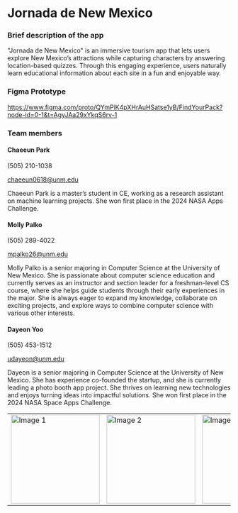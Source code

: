 # Jornada de New Mexico


### Brief description of the app 
"Jornada de New Mexico" is an immersive tourism app that lets users explore New Mexico’s attractions while capturing characters by answering location-based quizzes. Through this engaging experience, users naturally learn educational information about each site in a fun and enjoyable way. 

### Figma Prototype 
https://www.figma.com/proto/QYmPiK4pXHrAuHSatse1yB/FindYourPack?node-id=0-1&t=AgyJAa29xYkqS6rv-1

### Team members 
#### Chaeeun Park 
(505) 210-1038 

chaeeun0618@unm.edu 

Chaeeun Park is a master’s student in CE, working as a research assistant on machine learning projects. She won first place in the 2024 NASA Apps Challenge. 

 
#### Molly Palko 

(505) 289-4022 

mpalko26@unm.edu 

Molly Palko is a senior majoring in Computer Science at the University of New Mexico. She is passionate about computer science education and currently serves as an instructor and section leader for a freshman-level CS course, where she helps guide students through their early experiences in the major. She is always eager to expand my knowledge, collaborate on exciting projects, and explore ways to combine computer science with various other interests. 

 
#### Dayeon Yoo 

(505) 453-1512 

udayeon@unm.edu 

Dayeon is a senior majoring in Computer Science at the University of New Mexico. She has experience co-founded the startup, and she is currently leading a photo booth app project. She thrives on learning new technologies and enjoys turning ideas into impactful solutions. She won first place in the 2024 NASA Space Apps Challenge. 




<table>
  <tr>
    <td><img src="image1_url" alt="Image 1" width="200"/></td>
    <td><img src="image2_url" alt="Image 2" width="200"/></td>
    <td><img src="image3_url" alt="Image 3" width="200"/></td>
  </tr>
</table>



